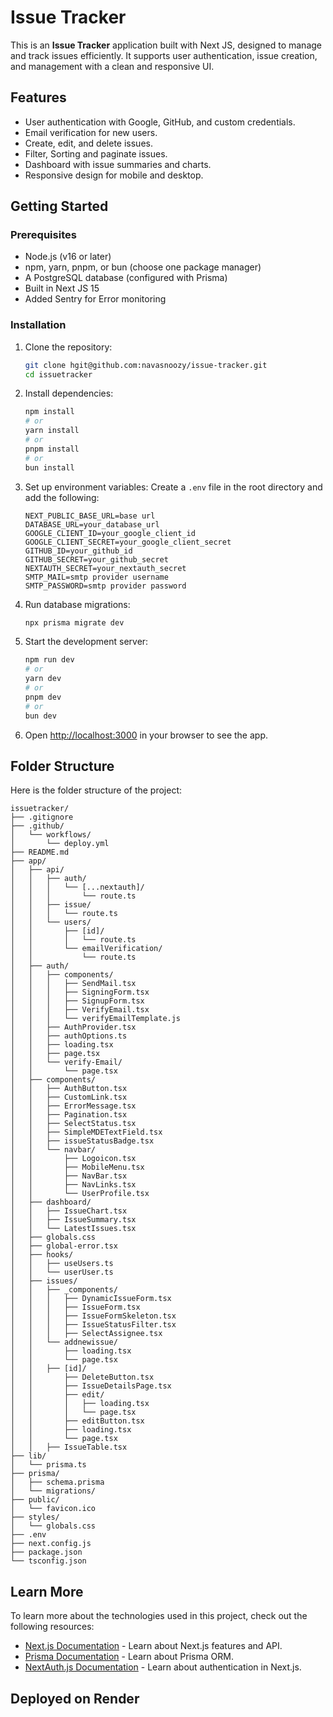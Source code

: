 # Issue Tracker

This is an **Issue Tracker** application built with Next JS, designed to manage and track issues efficiently. It supports user authentication, issue creation, and management with a clean and responsive UI.

## Features

- User authentication with Google, GitHub, and custom credentials.
- Email verification for new users.
- Create, edit, and delete issues.
- Filter, Sorting and paginate issues.
- Dashboard with issue summaries and charts.
- Responsive design for mobile and desktop.

## Getting Started

### Prerequisites

- Node.js (v16 or later)
- npm, yarn, pnpm, or bun (choose one package manager)
- A PostgreSQL database (configured with Prisma)
- Built in Next JS 15
- Added Sentry for Error monitoring

### Installation

1. Clone the repository:

   ```bash
   git clone hgit@github.com:navasnoozy/issue-tracker.git
   cd issuetracker
   ```

2. Install dependencies:

   ```bash
   npm install
   # or
   yarn install
   # or
   pnpm install
   # or
   bun install
   ```

3. Set up environment variables:
   Create a `.env` file in the root directory and add the following:

   ```env
   NEXT_PUBLIC_BASE_URL=base url
   DATABASE_URL=your_database_url
   GOOGLE_CLIENT_ID=your_google_client_id
   GOOGLE_CLIENT_SECRET=your_google_client_secret
   GITHUB_ID=your_github_id
   GITHUB_SECRET=your_github_secret
   NEXTAUTH_SECRET=your_nextauth_secret
   SMTP_MAIL=smtp provider username
   SMTP_PASSWORD=smtp provider password
   ```

4. Run database migrations:

   ```bash
   npx prisma migrate dev
   ```

5. Start the development server:

   ```bash
   npm run dev
   # or
   yarn dev
   # or
   pnpm dev
   # or
   bun dev
   ```

6. Open [http://localhost:3000](http://localhost:3000) in your browser to see the app.

## Folder Structure

Here is the folder structure of the project:

```
issuetracker/
├── .gitignore
├── .github/
│   └── workflows/
│       └── deploy.yml
├── README.md
├── app/
│   ├── api/
│   │   ├── auth/
│   │   │   └── [...nextauth]/
│   │   │       └── route.ts
│   │   ├── issue/
│   │   │   └── route.ts
│   │   └── users/
│   │       ├── [id]/
│   │       │   └── route.ts
│   │       └── emailVerification/
│   │           └── route.ts
│   ├── auth/
│   │   ├── components/
│   │   │   ├── SendMail.tsx
│   │   │   ├── SigningForm.tsx
│   │   │   ├── SignupForm.tsx
│   │   │   ├── VerifyEmail.tsx
│   │   │   └── verifyEmailTemplate.js
│   │   ├── AuthProvider.tsx
│   │   ├── authOptions.ts
│   │   ├── loading.tsx
│   │   ├── page.tsx
│   │   └── verify-Email/
│   │       └── page.tsx
│   ├── components/
│   │   ├── AuthButton.tsx
│   │   ├── CustomLink.tsx
│   │   ├── ErrorMessage.tsx
│   │   ├── Pagination.tsx
│   │   ├── SelectStatus.tsx
│   │   ├── SimpleMDETextField.tsx
│   │   ├── issueStatusBadge.tsx
│   │   └── navbar/
│   │       ├── Logoicon.tsx
│   │       ├── MobileMenu.tsx
│   │       ├── NavBar.tsx
│   │       ├── NavLinks.tsx
│   │       └── UserProfile.tsx
│   ├── dashboard/
│   │   ├── IssueChart.tsx
│   │   ├── IssueSummary.tsx
│   │   └── LatestIssues.tsx
│   ├── globals.css
│   ├── global-error.tsx
│   ├── hooks/
│   │   ├── useUsers.ts
│   │   └── userUser.ts
│   ├── issues/
│   │   ├── _components/
│   │   │   ├── DynamicIssueForm.tsx
│   │   │   ├── IssueForm.tsx
│   │   │   ├── IssueFormSkeleton.tsx
│   │   │   ├── IssueStatusFilter.tsx
│   │   │   ├── SelectAssignee.tsx
│   │   └── addnewissue/
│   │       ├── loading.tsx
│   │       └── page.tsx
│   │   ├── [id]/
│   │       ├── DeleteButton.tsx
│   │       ├── IssueDetailsPage.tsx
│   │       ├── edit/
│   │       │   ├── loading.tsx
│   │       │   └── page.tsx
│   │       ├── editButton.tsx
│   │       ├── loading.tsx
│   │       └── page.tsx
│   │   ├── IssueTable.tsx
├── lib/
│   └── prisma.ts
├── prisma/
│   ├── schema.prisma
│   └── migrations/
├── public/
│   └── favicon.ico
├── styles/
│   └── globals.css
├── .env
├── next.config.js
├── package.json
└── tsconfig.json
```

## Learn More

To learn more about the technologies used in this project, check out the following resources:

- [Next.js Documentation](https://nextjs.org/docs) - Learn about Next.js features and API.
- [Prisma Documentation](https://www.prisma.io/docs) - Learn about Prisma ORM.
- [NextAuth.js Documentation](https://next-auth.js.org/getting-started/introduction) - Learn about authentication in Next.js.

## Deployed on Render

